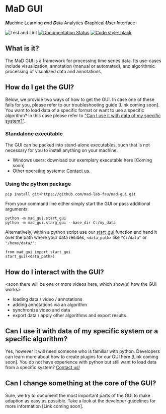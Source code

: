 # MaD GUI 
***M***achine Learning 
***a***nd 
***D***ata Analytics 
***G***raphical 
***U***ser 
***I***nterface

![Test and Lint](https://github.com/mad-lab-fau/mad-gui/workflows/Test%20and%20Lint/badge.svg)
[![Documentation Status](https://readthedocs.org/projects/mad-gui/badge/?version=latest)](https://mad-gui.readthedocs.io/en/latest/?badge=latest)
[![Code style: black](https://img.shields.io/badge/code%20style-black-000000.svg)](https://github.com/psf/black)

##  What is it?
The MaD GUI is a framework for processing time series data.
Its use-cases include visualization, annotation (manual or automated), and algorithmic processing of visualized data and annotations.

## How do I get the GUI?
Below, we provide two ways of how to get the GUI. 
In case one of these fails for you, please refer to our troubleshooting guide [Link coming soon].
You want to load data of a specific format or want to use a specific algorithm? 
In this case please refer to ["Can I use it with data of my specific system?"](#can-i-use-it-with-data-of-my-specific-system-or-a-specific-algorithm).

### Standalone executable
The GUI can be packed into stand-alone executables, such that is not necessary for you to install anything on your machine.

- Windows users: download our exemplary executable here [Coming soon]
- Other operating systems: [Contact us](mailto:mad-digait@fau.de).

### Using the python package
```
pip install git+https://github.com/mad-lab-fau/mad-gui.git
```

From your command line either simply start the GUI or pass additional arguments:
```
python -m mad_gui.start_gui
python -m mad_gui.starg_gui --base_dir C:/my_data
```

Alternatively, within a python script use our [start_gui](https://github.com/mad-lab-fau/mad-gui/blob/2857ccc20766ea32f847271771b52c97e2682b79/mad_gui/start_gui.py#L26) 
function and hand it over the path where your data resides, `<data_path>` like `"C:/data"` or `"/home/data/"`: 
```
from mad_gui import start_gui
start_gui(<data_path>)
```

## How do I interact with the GUI?
<soon there will be one or more videos here, which show(s) how the GUI works>

- loading data / video / annotations
- adding annotations via an algorithm
- synchronize video and data
- export data / apply other algorithms and export results

## Can I use it with data of my specific system or a specific algorithm?
Yes, however it will need someone who is familiar with python.
Developers can learn more about how to create plugins for our GUI here [Link coming soon].
You do not have experience with python but still want to load data from a specific system? [Contact us!](mailto:mad-digait@fau.de)

## Can I change something at the core of the GUI?
Sure, we try to document the most important parts of the GUI to make adaption as easy as possible.
Take a look at the developer guidelines for more information [Link coming soon].